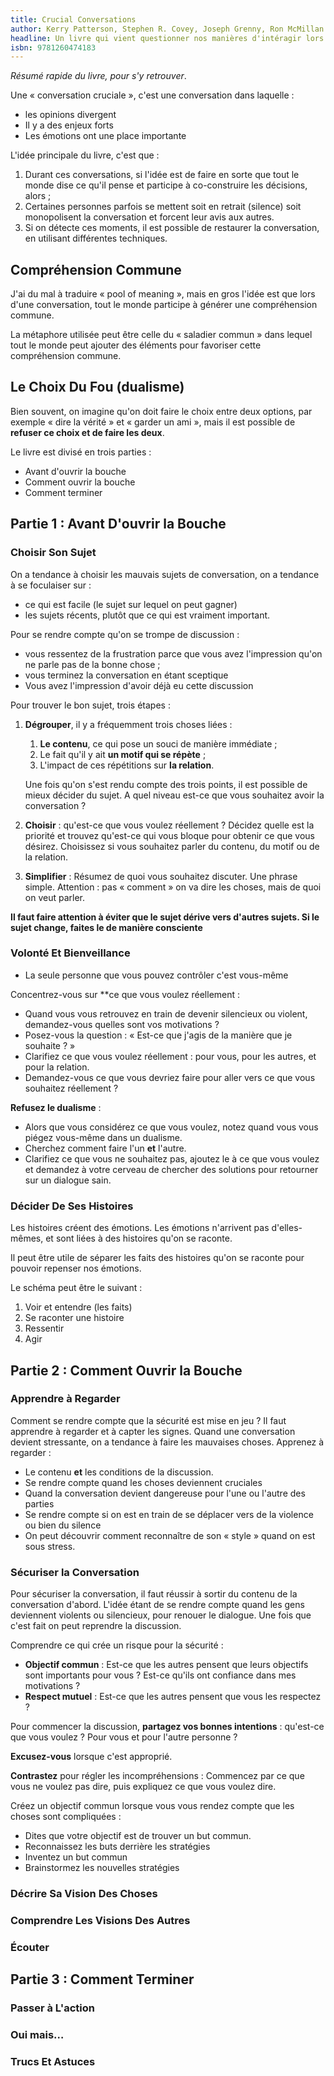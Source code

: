 ```yaml
---
title: Crucial Conversations
author: Kerry Patterson, Stephen R. Covey, Joseph Grenny, Ron McMillan et Al Switzler
headline: Un livre qui vient questionner nos manières d'intéragir lors des discussions cruciales de nos vies. Des outils pratiques pour éviter de rentrer dans les conflits.
isbn: 9781260474183
---
```


*Résumé rapide du livre, pour s'y retrouver*.

Une « conversation cruciale », c'est une conversation dans laquelle :
- les opinions divergent
- Il y a des enjeux forts
- Les émotions ont une place importante

L'idée principale du livre, c'est que :

1. Durant ces conversations, si l'idée est de faire en sorte que tout le monde dise ce qu'il pense et participe à co-construire les décisions, alors ;
2. Certaines personnes parfois se mettent soit en retrait (silence) soit monopolisent la conversation et forcent leur avis aux autres.
3. Si on détecte ces moments, il est possible de restaurer la conversation, en utilisant différentes techniques.

## Compréhension Commune

J'ai du mal à traduire « pool of meaning », mais en gros l'idée est que lors d'une conversation, tout le monde participe à générer une compréhension commune.

La métaphore utilisée peut être celle du « saladier commun » dans lequel tout le monde peut ajouter des éléments pour favoriser cette compréhension commune.

## Le Choix Du Fou (dualisme)

Bien souvent, on imagine qu'on doit faire le choix entre deux options, par exemple « dire la vérité » et « garder un ami », mais il est possible de **refuser ce choix et de faire les deux**.

Le livre est divisé en trois parties :

- Avant d'ouvrir la bouche
- Comment ouvrir la bouche
- Comment terminer

## Partie 1 : Avant D'ouvrir la Bouche

### Choisir Son Sujet

On a tendance à choisir les mauvais sujets de conversation, on a tendance à se foculaiser sur :

- ce qui est facile (le sujet sur lequel on peut gagner)
- les sujets récents, plutôt que ce qui est vraiment important.

Pour se rendre compte qu'on se trompe de discussion :

- vous ressentez de la frustration parce que vous avez l'impression qu'on ne parle pas de la bonne chose ;
- vous terminez la conversation en étant sceptique
- Vous avez l'impression d'avoir déjà eu cette discussion

Pour trouver le bon sujet, trois étapes :

1. **Dégrouper**, il y a fréquemment trois choses liées :

	1. **Le contenu**, ce qui pose un souci de manière immédiate ;
	2. Le fait qu'il y ait **un motif qui se répète** ;
	3. L'impact de ces répétitions sur **la relation**.
	   
	Une fois qu'on s'est rendu compte des trois points, il est possible de mieux décider du sujet. A quel niveau est-ce que vous souhaitez avoir la conversation ?
	
2. **Choisir** : qu'est-ce que vous voulez réellement ? Décidez quelle est la priorité et trouvez qu'est-ce qui vous bloque pour obtenir ce que vous désirez. Choisissez si vous souhaitez parler du contenu, du motif ou de la relation.
   
3. **Simplifier** : Résumez de quoi vous souhaitez discuter. Une phrase simple. Attention : pas « comment » on va dire les choses, mais de quoi on veut parler.

**Il faut faire attention à éviter que le sujet dérive vers d'autres sujets. Si le sujet change, faites le de manière consciente**

### Volonté Et Bienveillance

- La seule personne que vous pouvez contrôler c'est vous-même

Concentrez-vous sur **ce que vous voulez réellement :

- Quand vous vous retrouvez en train de devenir silencieux ou violent, demandez-vous quelles sont vos motivations ?
- Posez-vous la question : « Est-ce que j'agis de la manière que je souhaite ? »
- Clarifiez ce que vous voulez réellement : pour vous, pour les autres, et pour la relation.
- Demandez-vous ce que vous devriez faire pour aller vers ce que vous souhaitez réellement ?

**Refusez le dualisme** :

- Alors que vous considérez ce que vous voulez, notez quand vous vous piégez vous-même dans un dualisme.
- Cherchez comment faire l'un **et** l'autre.
- Clarifiez ce que vous ne souhaitez pas, ajoutez le à ce que vous voulez et demandez à votre cerveau de chercher des solutions pour retourner sur un dialogue sain.

### Décider De Ses Histoires

Les histoires créent des émotions. Les émotions n'arrivent pas d'elles-mêmes, et sont liées à des histoires qu'on se raconte.

Il peut être utile de séparer les faits des histoires qu'on se raconte pour pouvoir repenser nos émotions.

Le schéma peut être le suivant :

1. Voir et entendre (les faits)
2. Se raconter une histoire
3. Ressentir
4. Agir

## Partie 2 : Comment Ouvrir la Bouche

### Apprendre à Regarder

Comment se rendre compte que la sécurité est mise en jeu ? Il faut apprendre à regarder et à capter les signes. Quand une conversation devient stressante, on a tendance à faire les mauvaises choses. Apprenez à regarder :

- Le contenu **et** les conditions de la discussion.
- Se rendre compte quand les choses deviennent cruciales
- Quand la conversation devient dangereuse pour l'une ou l'autre des parties
- Se rendre compte si on est en train de se déplacer vers de la violence ou bien du silence
- On peut découvrir comment reconnaître de son « style » quand on est sous stress.

### Sécuriser la Conversation

Pour sécuriser la conversation, il faut réussir à sortir du contenu de la conversation d'abord. L'idée étant de se rendre compte quand les gens deviennent violents ou silencieux, pour renouer le dialogue. Une fois que c'est fait on peut reprendre la discussion.

Comprendre ce qui crée un risque pour la sécurité :

- **Objectif commun** : Est-ce que les autres pensent que leurs objectifs sont importants pour vous ? Est-ce qu'ils ont confiance dans mes motivations ?
- **Respect mutuel** : Est-ce que les autres pensent que vous les respectez ?

Pour commencer la discussion, **partagez vos bonnes intentions** : qu'est-ce que vous voulez ? Pour vous et pour l'autre personne ?

**Excusez-vous** lorsque c'est approprié.

**Contrastez** pour régler les incompréhensions : Commencez par ce que vous ne voulez pas dire, puis expliquez ce que vous voulez dire.

Créez un objectif commun lorsque vous vous rendez compte que les choses sont compliquées :

- Dites que votre objectif est de trouver un but commun.
- Reconnaissez les buts derrière les stratégies
- Inventez un but commun
- Brainstormez les nouvelles stratégies

### Décrire Sa Vision Des Choses

### Comprendre Les Visions Des Autres

### Écouter

## Partie 3 : Comment Terminer

### Passer à L'action

### Oui mais…

### Trucs Et Astuces